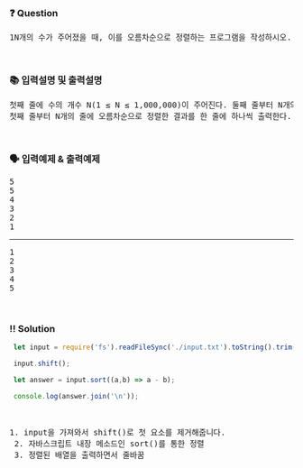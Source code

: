  ### ❓ Question

 <pre>1N개의 수가 주어졌을 때, 이를 오름차순으로 정렬하는 프로그램을 작성하시오.</pre>
 
<br>

### 📚 입력설명 및 출력설명

<pre>
첫째 줄에 수의 개수 N(1 ≤ N ≤ 1,000,000)이 주어진다. 둘째 줄부터 N개의 줄에는 수가 주어진다. 이 수는 절댓값이 1,000,000보다 작거나 같은 정수이다. 수는 중복되지 않는다.<br>첫째 줄부터 N개의 줄에 오름차순으로 정렬한 결과를 한 줄에 하나씩 출력한다.</pre>

<br>

### 🗣 입력예제 & 출력예제

<pre>
5
5
4
3
2
1
<hr>1
2
3
4
5
</pre>



 <br>

 ### ‼️ Solution

 ```javascript
  let input = require('fs').readFileSync('./input.txt').toString().trim().split('\n');

  input.shift();

  let answer = input.sort((a,b) => a - b);

  console.log(answer.join('\n'));
 ```
<br>



 <pre>1. input을 가져와서 shift()로 첫 요소를 제거해줍니다. 
 2. 자바스크립트 내장 메소드인 sort()를 통한 정렬
 3. 정렬된 배열을 출력하면서 줄바꿈 </pre>
